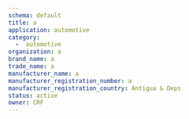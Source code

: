 ```yaml
---
schema: default
title: a
application: automotive
category:
  -  automotive
organization: a
brand_name: a
trade_name: a
manufacturer_name: a
manufacturer_registration_number: a
manufacturer_registration_country: Antigua & Deps
status: active
owner: CRF
---
```

